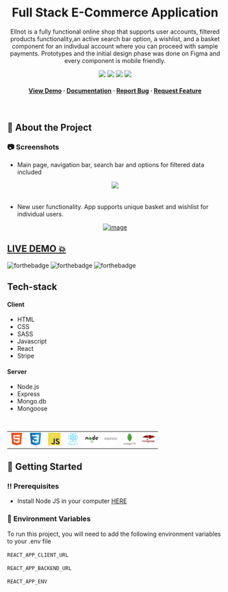 <div align="center">

# Full Stack E-Commerce Application

  <p>
Ellnot is a fully functional online shop that supports user accounts, filtered products functionality,an active search bar option, a wishlist, and a basket component for an indivdual account where you can proceed with sample payments. Prototypes and the initial design phase was done on Figma and every component is mobile friendly.
  </p>
  
<!-- Badges -->
<a href="https://airbnb-sclone.vercel.app" target="_blank">![](https://img.shields.io/website-up-down-green-red/http/monip.org.svg)</a>
![](https://img.shields.io/badge/Maintained-Yes-indigo)
![](https://img.shields.io/github/issues/tneos/ellnot-online)
![](https://img.shields.io/github/last-commit/tneos/ellnot-online)

<h4>
    <a href="https://ellnot-shop.onrender.com/">View Demo</a>
  <span> · </span>
    <a href="https://github.com/SashenJayathilaka/Airbnb-Build/blob/master/README.md">Documentation</a>
  <span> · </span>
    <a href="https://github.com/SashenJayathilaka/Airbnb-Build/issues">Report Bug</a>
  <span> · </span>
    <a href="https://github.com/SashenJayathilaka/Airbnb-Build/issues">Request Feature</a>
  </h4>
</div>

<br />

<!-- About the Project -->

## :star2: About the Project

<!-- Screenshots -->

### :camera: Screenshots

- Main page, navigation bar, search bar and options for filtered data included

<div align="center">
<a href="https://ellnot-shop.onrender.com/"><img  src='./client/public/demo/main-page.gif alt='image'/></a>
</div>

<br />

- New user functionality. App supports unique basket and wishlist for individual users.

<div align="center">
<a href="https://ellnot-shop.onrender.com/"><img  src='./client/public/demo/new-user.gif' alt='image'/></a>
</div>

## <a href="https://airbnb-sclone.vercel.app" target="_blank">LIVE DEMO 💥</a>

![forthebadge](https://forthebadge.com/images/badges/built-with-love.svg)
![forthebadge](https://forthebadge.com/images/badges/for-you.svg)
![forthebadge](https://forthebadge.com/images/badges/powered-by-coffee.svg)

## Tech-stack

#### Client

- HTML
- CSS
- SASS
- Javascript
- React
- Stripe

#### Server

- Node.js
- Express
- Mongo.db
- Mongoose

<br />

<table>
    <tr>
        <td>
<a href="#"><img src="https://github.com/devicons/devicon/blob/master/icons/html5/html5-original.svg" alt="" width="30" height="30" /></a>
        </td>
                <td>
<a href="#"><img src="https://github.com/devicons/devicon/blob/master/icons/css3/css3-original.svg" alt="Google" width="30" height="30" /></a>
        </td>
                        <td>
<a href="#"><img src="https://github.com/devicons/devicon/blob/master/icons/javascript/javascript-original.svg" alt="" width="30" height="30" /></a>
        </td>
                              <td>
<a href="#"><img src="https://github.com/devicons/devicon/blob/master/icons/react/react-original-wordmark.svg" alt="" width="30" height="30" /></a>
        </td>
                        <td>
<a href="#"><img src="https://github.com/devicons/devicon/blob/master/icons/nodejs/nodejs-original-wordmark.svg" alt="" width="30" height="30" /></a>
        </td>
                                <td>
<a href="#"><img src="https://github.com/devicons/devicon/blob/master/icons/express/express-original-wordmark.svg" alt="" width="30"height="30"/></a>
        </td>
                                      <td>
<a href="#"><img src="https://github.com/devicons/devicon/blob/master/icons/mongodb/mongodb-original-wordmark.svg" alt="" width="30"height="30"/></a>
        </td>
      <td>
<a href="#"><img src="https://github.com/devicons/devicon/blob/master/icons/mongoose/mongoose-original-wordmark.svg" alt="" width="30"height="30"/></a>
        </td>
    </tr>
</table>

## :toolbox: Getting Started

### :bangbang: Prerequisites

- Install Node JS in your computer <a href='https://nodejs.org/en/'>HERE</a>

<!-- Env Variables -->

### :key: Environment Variables

To run this project, you will need to add the following environment variables to your .env file

`REACT_APP_CLIENT_URL`

`REACT_APP_BACKEND_URL`

`REACT_APP_ENV`
